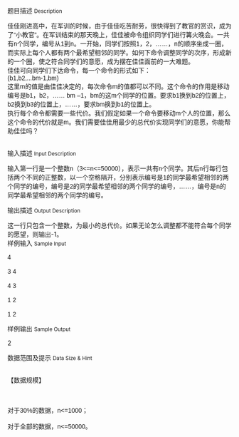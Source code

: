<div class="panel panel-default">
<div class="area-title">
<span>
题目描述
<small>Description</small>
</span></div>
<div class="panel-body">

<p style=""><span style=""><span style="">佳佳刚进高中，在军训的时候，由于佳佳吃苦耐劳，很快得到了教官的赏识，成为了</span></span><span style=""><span style=""><span style="font-family: Verdana,sans-serif;">“</span></span></span><span style=""><span style="">小教官</span></span><span style=""><span style=""><span style="font-family: Verdana,sans-serif;">”</span></span></span><span style=""><span style="">。在军训结束的那天晚上，佳佳被命令组织同学们进行篝火晚会。一共有</span><span style="font-family: DejaVu Serif Condensed,serif;"><span style=""><span style="font-family: Verdana,sans-serif;">n</span></span></span></span><span style=""><span style="">个同学，编号从</span><span style="font-family: DejaVu Serif Condensed,serif;"><span style=""><span style="font-family: Verdana,sans-serif;">1</span></span></span></span><span style=""><span style="">到</span><span style="font-family: DejaVu Serif Condensed,serif;"><span style=""><span style="font-family: Verdana,sans-serif;">n</span></span></span></span><span style=""><span style="">。一开始，同学们按照</span><span style="font-family: DejaVu Serif Condensed,serif;"><span style=""><span style="font-family: Verdana,sans-serif;">1</span></span></span></span><span style=""><span style="">，</span><span style="font-family: DejaVu Serif Condensed,serif;"><span style=""><span style="font-family: Verdana,sans-serif;">2</span></span></span></span><span style=""><span style="">，</span></span><span style=""><span style=""><span style="font-family: Verdana,sans-serif;">……</span></span></span><span style=""><span style="">，</span><span style="font-family: DejaVu Serif Condensed,serif;"><span style=""><span style="font-family: Verdana,sans-serif;">n</span></span></span></span><span style=""><span style="">的顺序坐成一圈，而实际上每个人都有两个最希望相邻的同学。如何下命令调整同学的次序，形成新的一个圈，使之符合同学们的意愿，成为摆在佳佳面前的一大难题。</span></span><span style="font-family: DejaVu Serif Condensed,serif;"><span style=""><span style="font-family: Verdana,sans-serif;"><span style=""><br></span></span></span></span><span style=""><span style="">佳佳可向同学们下达命令，每一个命令的形式如下：</span></span><span style="font-family: DejaVu Serif Condensed,serif;"><span style=""><span style="font-family: Verdana,sans-serif;"><span style=""><br></span></span></span><span style=""><span style=""><span style="font-family: Verdana,sans-serif;">(b1,</span></span></span><span style=""><span style=""><span style="font-family: Verdana,sans-serif;">b2,...</span></span></span><span style=""><span style=""><span style="font-family: Verdana,sans-serif;">bm</span></span></span><span style=""><span style=""><span style="font-family: Verdana,sans-serif;">-1,</span></span></span><span style=""><span style=""><span style="font-family: Verdana,sans-serif;">bm)</span></span></span><span style=""><span style="font-family: Verdana,sans-serif;"><span style=""><br></span></span></span></span><span style=""><span style="">这里</span><span style="font-family: DejaVu Serif Condensed,serif;"><span style=""><span style="font-family: Verdana,sans-serif;">m</span></span></span></span><span style=""><span style="">的值是由佳佳决定的，每次命令</span><span style="font-family: DejaVu Serif Condensed,serif;"><span style=""><span style="font-family: Verdana,sans-serif;">m</span></span></span></span><span style=""><span style="">的值都可以不同。这个命令的作用是移动编号是</span><span style="font-family: DejaVu Serif Condensed,serif;"><span style=""><span style="font-family: Verdana,sans-serif;">b1</span></span></span></span><span style=""><span style="">，</span><span style="font-family: DejaVu Serif Condensed,serif;"><span style=""><span style="font-family: Verdana,sans-serif;">b2</span></span></span></span><span style=""><span style="">，</span></span><span style=""><span style=""><span style="font-family: Verdana,sans-serif;">…… </span></span></span><span style="font-family: DejaVu Serif Condensed,serif;"><span style=""><span style=""><span style="font-family: Verdana,sans-serif;">bm</span></span></span><span style=""><span style=""><span style="font-family: Verdana,sans-serif;"> –</span></span></span><span style=""><span style=""><span style="font-family: Verdana,sans-serif;">1</span></span></span></span><span style=""><span style="">，</span><span style="font-family: DejaVu Serif Condensed,serif;"><span style=""><span style="font-family: Verdana,sans-serif;">bm</span></span></span></span><span style=""><span style="">的这</span><span style="font-family: DejaVu Serif Condensed,serif;"><span style=""><span style="font-family: Verdana,sans-serif;">m</span></span></span></span><span style=""><span style="">个同学的位置。要求</span><span style="font-family: DejaVu Serif Condensed,serif;"><span style=""><span style="font-family: Verdana,sans-serif;">b1</span></span></span></span><span style=""><span style="">换到</span><span style="font-family: DejaVu Serif Condensed,serif;"><span style=""><span style="font-family: Verdana,sans-serif;">b2</span></span></span></span><span style=""><span style="">的位置上，</span><span style="font-family: DejaVu Serif Condensed,serif;"><span style=""><span style="font-family: Verdana,sans-serif;">b2</span></span></span></span><span style=""><span style="">换到</span><span style="font-family: DejaVu Serif Condensed,serif;"><span style=""><span style="font-family: Verdana,sans-serif;">b3</span></span></span></span><span style=""><span style="">的位置上，</span></span><span style=""><span style=""><span style="font-family: Verdana,sans-serif;">……</span></span></span><span style=""><span style="">，要求</span><span style="font-family: DejaVu Serif Condensed,serif;"><span style=""><span style="font-family: Verdana,sans-serif;">bm</span></span></span></span><span style=""><span style="">换到</span><span style="font-family: DejaVu Serif Condensed,serif;"><span style=""><span style="font-family: Verdana,sans-serif;">b1</span></span></span></span><span style=""><span style="">的位置上。</span></span><span style="font-family: DejaVu Serif Condensed,serif;"><span style=""><span style="font-family: Verdana,sans-serif;"><span style=""><br></span></span></span></span><span style=""><span style="">执行每个命令都需要一些代价。我们假定如果一个命令要移动</span><span style="font-family: DejaVu Serif Condensed,serif;"><span style=""><span style="font-family: Verdana,sans-serif;">m</span></span></span></span><span style=""><span style="">个人的位置，那么这个命令的代价就是</span><span style="font-family: DejaVu Serif Condensed,serif;"><span style=""><span style="font-family: Verdana,sans-serif;">m</span></span></span></span><span style=""><span style="">。我们需要佳佳用最少的总代价实现同学们的意愿，你能帮助佳佳吗？</span></span><span style="font-family: DejaVu Serif Condensed,serif;"><span style=""><span style="font-family: Verdana,sans-serif;"><span style=""><br><br></span></span></span></span></p>

</div>
</div>

<div class="panel panel-default">
<div class="area-title">
<span>
输入描述
<small>Input Description</small>
</span></div>
<div class="panel-body">
<p style=""><span style=""><span style="">输入</span></span><span style=""><span style="">第一行是一个整数</span><span style="font-family: DejaVu Serif Condensed,serif;"><span style=""><span style="font-family: Verdana,sans-serif;">n</span></span></span></span><span style=""><span style="">（</span><span style="font-family: DejaVu Serif Condensed,serif;"><span style=""><span style="font-family: Verdana,sans-serif;">3</span></span></span><span style=""><span style=""><span style="font-family: Verdana,sans-serif;">&lt;=</span></span></span><span style=""><span style=""><span style="font-family: Verdana,sans-serif;">n</span></span></span><span style=""><span style=""><span style="font-family: Verdana,sans-serif;">&lt;=</span></span></span><span style=""><span style=""><span style="font-family: Verdana,sans-serif;">50000</span></span></span></span><span style=""><span style="">），表示一共有</span><span style="font-family: DejaVu Serif Condensed,serif;"><span style=""><span style="font-family: Verdana,sans-serif;">n</span></span></span></span><span style=""><span style="">个同学。其后</span><span style="font-family: DejaVu Serif Condensed,serif;"><span style=""><span style="font-family: Verdana,sans-serif;">n</span></span></span></span><span style=""><span style="">行每行包括两个不同的正整数，以一个空格隔开，分别表示编号是</span><span style="font-family: DejaVu Serif Condensed,serif;"><span style=""><span style="font-family: Verdana,sans-serif;">1</span></span></span></span><span style=""><span style="">的同学最希望相邻的两个同学的编号，编号是</span><span style="font-family: DejaVu Serif Condensed,serif;"><span style=""><span style="font-family: Verdana,sans-serif;">2</span></span></span></span><span style=""><span style="">的同学最希望相邻的两个同学的编号，</span></span><span style=""><span style=""><span style="font-family: Verdana,sans-serif;">……</span></span></span><span style=""><span style="">，编号是</span><span style="font-family: DejaVu Serif Condensed,serif;"><span style=""><span style="font-family: Verdana,sans-serif;">n</span></span></span></span><span style=""><span style="">的同学最希望相邻的两个同学的编号。</span></span></p>

</div>
</div>
<div  class="panel panel-default">
<div class="area-title">
<span>
输出描述
<small>Output Description</small>
</span></div>
<div class="panel-body">

<p style="margin-bottom: 0cm;"><span>这一行只包含一个整数，为最小的总代价。如果无论怎么调整都不能符合每个同学的愿望，则输出-1。</span></p>

</div>
</div>


<div class="panel panel-default">
<div class="area-title">
<span>
样例输入
<small>Sample Input</small>
</span></div>
<div class="panel-body">
<p style=""><span style="font-family: DejaVu Serif Condensed,serif;"><span style=""><span style=""><span style="font-family: Verdana,sans-serif;">4</span></span></span><span style=""><span style="font-family: Verdana,sans-serif;"><span style=""><br><br></span></span></span><span style=""><span style=""><span style="font-family: Verdana,sans-serif;">3 </span></span></span><span style=""><span style=""><span style="font-family: Verdana,sans-serif;">4</span></span></span><span style=""><span style="font-family: Verdana,sans-serif;"><span style=""><br><br></span></span></span><span style=""><span style=""><span style="font-family: Verdana,sans-serif;">4</span></span></span><span style=""><span style=""><span style="font-family: Verdana,sans-serif;"> 3</span></span></span><span style=""><span style="font-family: Verdana,sans-serif;"><span style=""><br><br></span></span></span><span style=""><span style=""><span style="font-family: Verdana,sans-serif;">1</span></span></span><span style=""><span style=""><span style="font-family: Verdana,sans-serif;"> 2</span></span></span><span style=""><span style="font-family: Verdana,sans-serif;"><span style=""><br><br></span></span></span><span style=""><span style=""><span style="font-family: Verdana,sans-serif;">1</span></span></span><span style=""><span style=""><span style="font-family: Verdana,sans-serif;"> 2</span></span></span></span></p>

</div>
</div>

<div class="panel panel-default">
<div class="area-title">
<span>
样例输出
<small>Sample Output</small>
</span></div>
<div class="panel-body">
<p>2</p>

</div>
</div>

<div class="panel panel-default">
<div class="area-title">
<span>
数据范围及提示
<small>Data Size & Hint</small>
</span></div>
<div class="panel-body">
<p style=""><span style="font-family: DejaVu Serif Condensed,serif;"><span style=""><span style="font-family: Verdana,sans-serif;"><span style=""><br></span></span></span></span><span style=""><span style="">【数据规模】</span></span><span style="font-family: DejaVu Serif Condensed,serif;"><span style=""><span style="font-family: Verdana,sans-serif;"><span style=""><br><br><br><br></span></span></span></span><span style=""><span style="">对于</span><span style="font-family: DejaVu Serif Condensed,serif;"><span style=""><span style="font-family: Verdana,sans-serif;">30%</span></span></span></span><span style=""><span style="">的数据，</span><span style="font-family: DejaVu Serif Condensed,serif;"><span style=""><span style="font-family: Verdana,sans-serif;">n</span></span></span><span style=""><span style=""><span style="font-family: Verdana,sans-serif;">&lt;=</span></span></span><span style=""><span style=""><span style="font-family: Verdana,sans-serif;">1000</span></span></span></span><span style=""><span style="">；</span></span><span style="font-family: DejaVu Serif Condensed,serif;"><span style=""><span style="font-family: Verdana,sans-serif;"><span style=""><br><br></span></span></span></span><span style=""><span style="">对于全部的数据，</span><span style="font-family: DejaVu Serif Condensed,serif;"><span style=""><span style="font-family: Verdana,sans-serif;">n</span></span></span><span style=""><span style=""><span style="font-family: Verdana,sans-serif;">&lt;=</span></span></span><span style=""><span style=""><span style="font-family: Verdana,sans-serif;">50000</span></span></span></span><span style=""><span style="">。</span></span><span style="font-family: DejaVu Serif Condensed,serif;"><span style=""><span style="font-family: Verdana,sans-serif;"><span style=""><br></span></span></span></span></p>
</div>
</div>